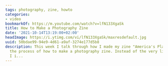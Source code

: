 ```yaml
---
tags: photography, zine, howto
categories:
- video
bookmarkOf: https://m.youtube.com/watch?v=lfN133XgaSk
title: How to Make a Photography Zine
date: '2021-10-14T13:19:00+02:00'
headImage: https://i.ytimg.com/vi/lfN133XgaSk/maxresdefault.jpg
uuid: 50bdae99-94e9-4d61-a9af-3274e177d5b8
description: This week I talk through how I made my zine "America's Playground" and
  the process of how to make a photography zine. Instead of the very literal process
  I i...
---
```


